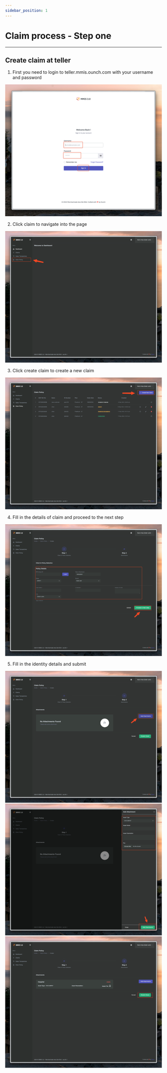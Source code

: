 ```yaml
---
sidebar_position: 1
---
```


# Claim process - Step one

---

## Create claim at teller

1. First you need to login to teller.mmis.ounch.com with your username and password

![login pic](../../static/img/instruction/login.png)

2. Click claim to navigate into the page

![navigate pic](../../static/img/claimTeller/claim-navigate.png)

3. Click create claim to create a new claim

![create pic](../../static/img/claimTeller/claim-create.png)

4. Fill in the details of claim and proceed to the next step

![details pic](../../static/img/claimTeller/claim-detail.png)

5. Fill in the identity details and submit

![details pic](../../static/img/claimTeller/claim-attachment.png)
![details pic](../../static/img/claimTeller/claim-attachment2.png)
![details pic](../../static/img/claimTeller/claim-attachment3.png)
